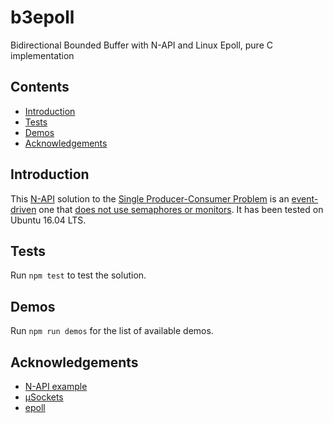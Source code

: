 # b3epoll
Bidirectional Bounded Buffer with N-API and Linux Epoll, pure C implementation

## Contents

- [Introduction](#introduction)
- [Tests](#tests)
- [Demos](#demos)
- [Acknowledgements](#acknowledgements)

## Introduction

This [N-API](https://nodejs.org/dist/latest-v8.x/docs/api/n-api.html#n_api_n_api) solution to the [Single Producer-Consumer Problem](http://www.dcs.ed.ac.uk/home/adamd/essays/ex1.html) is an [event-driven](http://man7.org/linux/man-pages/man2/eventfd.2.html) one that [does not use semaphores or monitors](https://en.wikipedia.org/wiki/Producer–consumer_problem#Without_semaphores_or_monitors). It has been tested on Ubuntu 16.04 LTS.

## Tests

Run `npm test` to test the solution.

## Demos

Run `npm run demos` for the list of available demos.

## Acknowledgements

- [N-API example](https://github.com/gabrielschulhof/abi-stable-node-addon-examples/tree/tsfn_round_trip/thread_safe_function_round_trip/node-api)
- [µSockets](https://github.com/uNetworking/uSockets)
- [epoll](https://github.com/fivdi/epoll)
